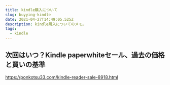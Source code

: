 ```yaml
---
title: kindle購入について
slug: buyying-kindle
date: 2021-04-27T14:49:05.525Z
description: kindle購入についてのメモ。
tags:
  - kindle
---
```

## 次回はいつ？Kindle paperwhiteセール、過去の価格と買いの基準

<https://ponkotsu33.com/kindle-reader-sale-8918.html>